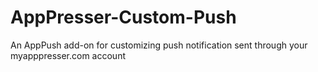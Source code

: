# AppPresser-Custom-Push
An AppPush add-on for customizing push notification sent through your myapppresser.com account
